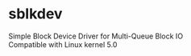 # sblkdev
Simple Block Device Driver for Multi-Queue Block IO</br>
Compatible with Linux kernel 5.0
